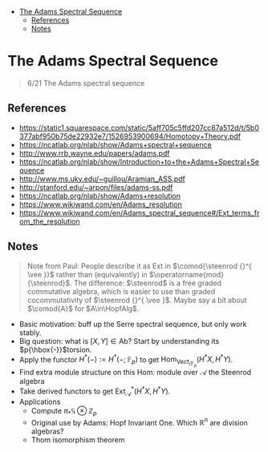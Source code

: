 -   [The Adams Spectral Sequence](#the-adams-spectral-sequence)
    -   [References](#references)
    -   [Notes](#notes)














# The Adams Spectral Sequence

> 6/21 The Adams spectral sequence

## References

-   <https://static1.squarespace.com/static/5aff705c5ffd207cc87a512d/t/5b0377abf950b75de22932e7/1526953900694/Homotopy+Theory.pdf>
-   <https://ncatlab.org/nlab/show/Adams+spectral+sequence>
-   <http://www.rrb.wayne.edu/papers/adams.pdf>
-   <https://ncatlab.org/nlab/show/Introduction+to+the+Adams+Spectral+Sequence>
-   <http://www.ms.uky.edu/~guillou/Aramian_ASS.pdf>
-   <http://stanford.edu/~arpon/files/adams-ss.pdf>
-   <https://ncatlab.org/nlab/show/Adams+resolution>
-   <https://www.wikiwand.com/en/Adams_resolution>
-   <https://www.wikiwand.com/en/Adams_spectral_sequence#/Ext_terms_from_the_resolution>

## Notes

> Note from Paul: People describe it as Ext in $\comod{\steenrod {}^{ \vee }}$ rather than (equivalently) in $\operatorname{mod}{\steenrod}$. The difference: $\steenrod$ is a free graded commutative algebra, which is easier to use than graded cocommutativity of $\steenrod {}^{ \vee }$. Maybe say a bit about $\comod{A}$ for $A\in\HopfAlg$.

-   Basic motivation: buff up the Serre spectral sequence, but only work stably.
-   Big question: what is $[X, Y]\in {\mathsf{Ab}}$? Start by understanding its $p{\hbox{-}}$torsion.
-   Apply the functor $H^*({-}) := H^*({-}; {\mathbb{F}}_p)$ to get $\mathop{\mathrm{Hom}}_{{ \mathsf{Vect} }_{/{\mathbb{F}}_p}}(H^* X, H^* Y)$.
-   Find extra module structure on this Hom: module over ${\mathcal{A}}$ the Steenrod algebra
-   Take derived functors to get $\operatorname{Ext} _{{\mathcal{A}}}^*( H^*X, H^* Y)$.
-   Applications
    -   Compute $\pi_* {\mathbb{S}}\otimes{ {\mathbb{Z}}_p }$
    -   Original use by Adams: Hopf Invariant One. Which ${\mathbb{R}}^n$ are division algebras?
    -   Thom isomorphism theorem

